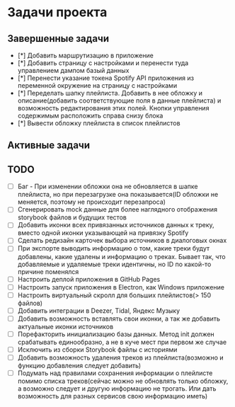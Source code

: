 # Задачи проекта

## Завершенные задачи

- [*] Добавить маршрутизацию в приложение
- [*] Добавить страницу с настройками и перенести туда управлением дампом базый данных
- [*] Перенести указание токена Spotify API приложения из переменной окружение на страницу с настройками
- [*] Переделать шапку плейлиста. Добавить в нее обложку и описание(добавить соответствующие поля в данные плейлиста) и возможность редактирования этих полей. Кнопки управления содержимым расположить справа снизу блока
- [*] Вывести обложку плейлиста в список плейлистов

## Активные задачи

## TODO

- [ ] Баг - При изменении обложки она не обновляется в шапке плейлиста, но при перезагрузке она показывается(ID обложки не меняется, поэтому не происходит перезапроса)
- [ ] Сгенерировать mock данные для более наглядного отображения storybook файлов и будущих тестов
- [ ] Добавить иконки всех привязанных источников данных к треку, вместо одной иконки указывающей на привязку Spotify
- [ ] Сделать редизайн карточек выбора источников в диалоговых окнах
- [ ] При экспорте выводить информацию о том, какие треки будут добавлены, какие удалены и информацию о треках. Бывает так, что добавляемые и удаляемые треки идентичны, но ID по какой-то причине поменялся
- [ ] Настроить деплой приложения в GitHub Pages
- [ ] Настроить запуск приложения в Electron, как Windows приложение
- [ ] Настроить виртуальный скролл для больших плейлистов(> 150 файлов)
- [ ] Добавить интеграции в Deezer, Tidal, Яндекс Музыку
- [ ] Добавить возможность вставлять свои иконки, а так же добавить актуальные иконки источников
- [ ] Порефакторить инициализацию базы данных. Метод init должен срабатывать единообразно, а не в куче мест при первом же случае
- [ ] Исключить из сборки Storybook файлы с историями
- [ ] Добавить возможность удаления треков из плейлиста(возможно и функцию добавления следует добавить)
- [ ] Подумать над правилами сохранения информации о плейлисте помимо списка треков(сейчас можно не обновлять только обложку, а возможно следует и другую информацию не трогать. Или дать возможность для разных сервисов свою информацию иметь)
